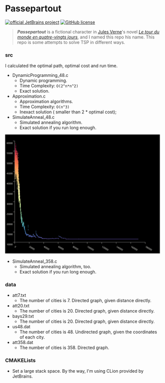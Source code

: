 #  Passepartout

[![official JetBrains project](http://jb.gg/badges/official.svg)](https://confluence.jetbrains.com/display/ALL/JetBrains+on+GitHub)
[![GitHub license](https://img.shields.io/github/license/Naereen/StrapDown.js.svg)](https://github.com/Naereen/StrapDown.js/blob/master/LICENSE)

> ***Passepartout***  is a fictional character in [Jules Verne](https://en.wikipedia.org/wiki/Jules_Verne)'s novel [*Le tour du monde en quatre-vingts jours*]( https://en.wikipedia.org/wiki/Around_the_World_in_Eighty_Days), and I named this repo his name. This repo is some attempts to solve TSP in different ways.

### src

I calculated the optimal path, optimal cost and run time.

- DynamicProgramming_48.c
  -  Dynamic programming.
  -  Time Complexity: `O(2^n*n^2)`
  -  Exact solution.
- Approximation.c
  - Approximation algorithms.
  - Time Complexity: `O(n^3)`
  - Inexact solution ( smaller than 2 * optimal cost);
- SimulateAnneal_48.c
  -  Simulated annealing algorithm.
  -  Exact solution if you run long enough.

![](.\fig\sa1.jpg)

- SimulateAnneal_358.c
  -  Simulated annealing algorithm, too.
  -  Exact solution if you run long enough.

### data

- att7.txt
  - The number of cities is 7. Directed graph, given distance directly.
- att20.txt
  - The number of cities is 20. Directed graph, given distance directly.
- bays29.txt
  - The number of cities is 20. Directed graph, given distance directly.
- us48.dat
  - The number of cities is 48. Undirected graph, given the coordinates of each city.
- att358.dat
  - The number of cities is 358. Directed graph.

### CMAKELists

- Set a large stack space. By the way, I'm using CLion provided by JetBrains.
